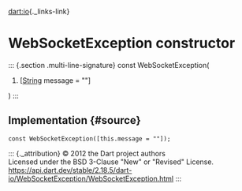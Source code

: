 [dart:io](../../dart-io/dart-io-library){._links-link}

WebSocketException constructor
==============================

::: {.section .multi-line-signature}
const WebSocketException(

1.  \[[String](../../dart-core/string-class) message = \"\"\]

)
:::

Implementation {#source}
--------------

``` {.language-dart data-language="dart"}
const WebSocketException([this.message = ""]);
```

::: {._attribution}
© 2012 the Dart project authors\
Licensed under the BSD 3-Clause \"New\" or \"Revised\" License.\
<https://api.dart.dev/stable/2.18.5/dart-io/WebSocketException/WebSocketException.html>
:::
